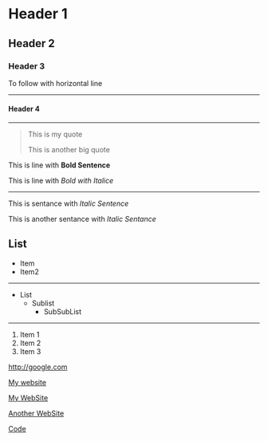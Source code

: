 # Header 1

## Header 2

### Header 3

To follow with horizontal line
***

#### Header 4

***

>This is my quote
>
>This is another big quote

This is line with **Bold Sentence**

This is line with _Bold with Italice_

***

This is sentance with *Italic Sentence*

This is another sentance with _Italic Sentance_

## List

- Item
- Item2

***

- List
  - Sublist
    - SubSubList

***

1. Item 1
2. Item 2
3. Item 3
>
<http://google.com>

[My website](http://www.ooogle.com)

[key]:http://test.com

[My WebSite][key]

[Another WebSite][key]

[Code](#header-1)